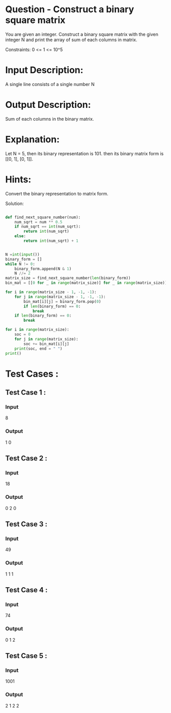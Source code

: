 # Question - Construct a binary square matrix
You are given an integer. Construct a binary square matrix with the given integer N and print the array of sum of each columns in matrix.

Constraints:
0 <= 1 <= 10^5

# Input Description:
A single line consists of a single number N

# Output Description:
Sum of each columns in the binary matrix.

# Explanation:
Let N = 5, then its binary representation is 101.
then its binary matrix form is 
[[0, 1],
 [0, 1]].


# Hints:
Convert the binary representation to matrix form.

Solution:

```python

def find_next_square_number(num):
    num_sqrt = num ** 0.5
    if num_sqrt == int(num_sqrt):
        return int(num_sqrt)
    else:
        return int(num_sqrt) + 1


N =int(input())
binary_form = []
while N != 0:
    binary_form.append(N & 1)
    N //= 2
matrix_size = find_next_square_number(len(binary_form))
bin_mat = [[0 for _ in range(matrix_size)] for _ in range(matrix_size)]

for i in range(matrix_size - 1, -1, -1):
    for j in range(matrix_size - 1, -1, -1):
        bin_mat[i][j] = binary_form.pop(0)
        if len(binary_form) == 0:
            break
    if len(binary_form) == 0:
        break

for i in range(matrix_size):
    soc = 0
    for j in range(matrix_size):
        soc += bin_mat[i][j]
    print(soc, end = " ")
print()

```

# Test Cases :
## Test Case 1 :
### Input
8
### Output
1 0


## Test Case 2 :
### Input
18
### Output
0 2 0


## Test Case 3 :
### Input
49
### Output
1 1 1


## Test Case 4 :
### Input
74
### Output
0 1 2


## Test Case 5 :
### Input
1001
### Output
2 1 2 2
